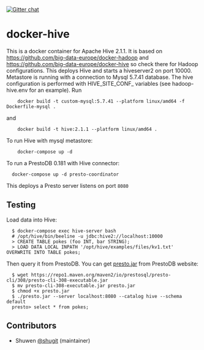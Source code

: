 [![Gitter chat](https://badges.gitter.im/gitterHQ/gitter.png)](https://gitter.im/big-data-europe/Lobby)

# docker-hive

This is a docker container for Apache Hive 2.1.1. 
It is based on https://github.com/big-data-europe/docker-hadoop and https://github.com/big-data-europe/docker-hive so check there for Hadoop configurations.
This deploys Hive and starts a hiveserver2 on port 10000.
Metastore is running with a connection to Mysql 5.7.41 database.
The hive configuration is performed with HIVE_SITE_CONF_ variables (see hadoop-hive.env for an example).
Run
```
    docker build -t custom-mysql:5.7.41 --platform linux/amd64 -f Dockerfile-mysql .
```
and 
```
    docker build -t hive:2.1.1 --platform linux/amd64 .
```
To run Hive with mysql metastore:
```
    docker-compose up -d
```

To run a PrestoDB 0.181 with Hive connector:

```
  docker-compose up -d presto-coordinator
```

This deploys a Presto server listens on port `8080`

## Testing
Load data into Hive:
```
  $ docker-compose exec hive-server bash
  # /opt/hive/bin/beeline -u jdbc:hive2://localhost:10000
  > CREATE TABLE pokes (foo INT, bar STRING);
  > LOAD DATA LOCAL INPATH '/opt/hive/examples/files/kv1.txt' OVERWRITE INTO TABLE pokes;
```

Then query it from PrestoDB. You can get [presto.jar](https://prestosql.io/docs/current/installation/cli.html) from PrestoDB website:
```
  $ wget https://repo1.maven.org/maven2/io/prestosql/presto-cli/308/presto-cli-308-executable.jar
  $ mv presto-cli-308-executable.jar presto.jar
  $ chmod +x presto.jar
  $ ./presto.jar --server localhost:8080 --catalog hive --schema default
  presto> select * from pokes;
```

## Contributors
* Shuwen [@shugit](https://github.com/shugit) (maintainer)
